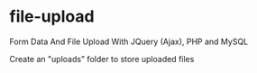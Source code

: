# file-upload
Form Data And File Upload With JQuery (Ajax), PHP and MySQL 

Create an "uploads" folder to store uploaded files

